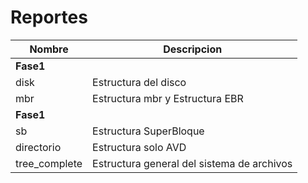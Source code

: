 # Reportes
| Nombre | Descripcion |
| ------ | ------ |
| **Fase1** |
| disk | Estructura del disco |
| mbr | Estructura mbr y Estructura EBR |
| **Fase1** |
| sb | Estructura SuperBloque |
| directorio | Estructura solo AVD |
| tree_complete  | Estructura general del sistema de archivos |
